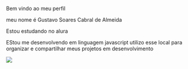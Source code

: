 Bem vindo ao meu perfil

meu nome é Gustavo Soares Cabral de Almeida

Estou estudando no alura

EStou me desenvolvendo em linguagem javascript
utilizo esse local para organizar e compartilhar meus projetos em desenvolvimento

![](link)

